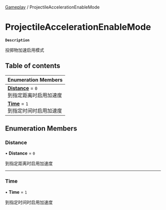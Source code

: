 [Gameplay](../modules/Gameplay.Gameplay.md) / ProjectileAccelerationEnableMode

# ProjectileAccelerationEnableMode <Badge type="tip" text="Enumeration" />

**`Description`**

投掷物加速启用模式

## Table of contents

| Enumeration Members |
| :-----|
| **[Distance](Gameplay.Gameplay.ProjectileAccelerationEnableMode.md#distance)** = ``0`` <br> 到指定距离时启用加速度|
| **[Time](Gameplay.Gameplay.ProjectileAccelerationEnableMode.md#time)** = ``1`` <br> 到指定时间时启用加速度|

## Enumeration Members

### Distance

• **Distance** = ``0``

到指定距离时启用加速度

___

### Time

• **Time** = ``1``

到指定时间时启用加速度

